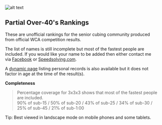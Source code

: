 ![alt text](img/logo.jpg "logo")
## Partial Over-40's Rankings

These are unofficial rankings for the senior cubing community produced from official WCA competition results.

The list of names is still incomplete but most of the fastest people are included. If you would like your name to be added then either contact me via [Facebook](https://www.facebook.com/michael.george.545) or [Speedsolving.com](https://www.speedsolving.com/forum/members/logiqx.17180/).

A [dynamic page](https://jonatanklosko.github.io/rankings/#/rankings/show?name=Over%2040's%20-%20Official%20PRs&wcaids=) listing personal records is also available but it does not factor in age at the time of the result(s).

**Completeness**

>Percentage coverage for 3x3x3 shows that most of the fastest people are included.  
>90% of sub-15  /  50% of sub-20  /  43% of sub-25  /  34% of sub-30  /  25% of sub-45  /  21% of sub-1:00

Tip: Best viewed in landscape mode on mobile phones and some tablets.

